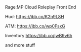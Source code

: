 Rage:MP Cloud Roleplay Front End

Hud: https://ibb.co/K2n9L8H

ATM: https://ibb.co/wp0FsxG

Inventory https://ibb.co/jwB9v6h

and more stuff
